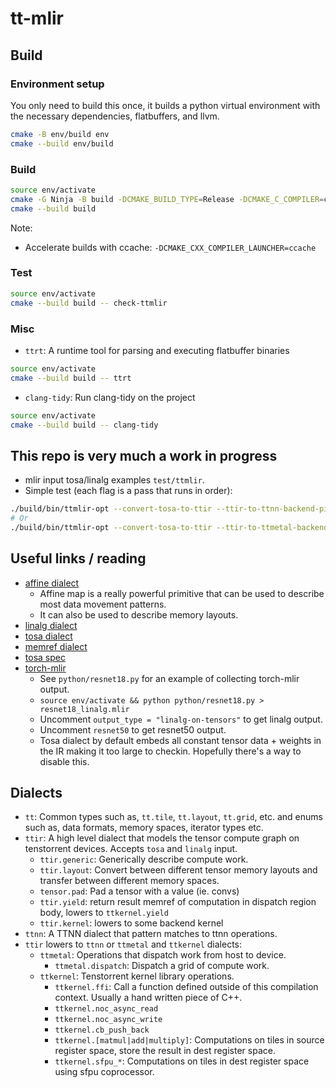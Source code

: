 # tt-mlir

## Build

### Environment setup

You only need to build this once, it builds a python virtual environment with the necessary dependencies, flatbuffers, and llvm.

```bash
cmake -B env/build env
cmake --build env/build
```

### Build

```bash
source env/activate
cmake -G Ninja -B build -DCMAKE_BUILD_TYPE=Release -DCMAKE_C_COMPILER=clang -DCMAKE_CXX_COMPILER=clang++
cmake --build build
```

Note:
- Accelerate builds with ccache: `-DCMAKE_CXX_COMPILER_LAUNCHER=ccache`

### Test

```bash
source env/activate
cmake --build build -- check-ttmlir
```

### Misc

- `ttrt`: A runtime tool for parsing and executing flatbuffer binaries
```bash
source env/activate
cmake --build build -- ttrt
```
- `clang-tidy`: Run clang-tidy on the project
```bash
source env/activate
cmake --build build -- clang-tidy
```

## This repo is very much a work in progress

- mlir input tosa/linalg examples `test/ttmlir`.
- Simple test (each flag is a pass that runs in order):
```bash
./build/bin/ttmlir-opt --convert-tosa-to-ttir --ttir-to-ttnn-backend-pipeline test/ttmlir/simple_eltwise_tosa.mlir
# Or
./build/bin/ttmlir-opt --convert-tosa-to-ttir --ttir-to-ttmetal-backend-pipeline test/ttmlir/simple_eltwise_tosa.mlir
```

## Useful links / reading

- [affine dialect](https://mlir.llvm.org/docs/Dialects/Affine/)
  - Affine map is a really powerful primitive that can be used to describe most data movement patterns.
  - It can also be used to describe memory layouts.
- [linalg dialect](https://mlir.llvm.org/docs/Dialects/Linalg/)
- [tosa dialect](https://mlir.llvm.org/docs/Dialects/TOSA/)
- [memref dialect](https://mlir.llvm.org/docs/Dialects/MemRef/)
- [tosa spec](https://www.mlplatform.org/tosa/tosa_spec.html)
- [torch-mlir](https://github.com/llvm/torch-mlir)
  - See `python/resnet18.py` for an example of collecting torch-mlir output.
  - `source env/activate && python python/resnet18.py > resnet18_linalg.mlir`
  - Uncomment `output_type = "linalg-on-tensors"` to get linalg output.
  - Uncomment `resnet50` to get resnet50 output.
  - Tosa dialect by default embeds all constant tensor data + weights in the IR making it too large to checkin. Hopefully there's a way to disable this.

## Dialects

- `tt`: Common types such as, `tt.tile`, `tt.layout`, `tt.grid`, etc. and enums such as, data formats, memory spaces, iterator types etc.
- `ttir`: A high level dialect that models the tensor compute graph on tenstorrent devices. Accepts `tosa` and `linalg` input.
  - `ttir.generic`: Generically describe compute work.
  - `ttir.layout`: Convert between different tensor memory layouts and transfer between different memory spaces.
  - `tensor.pad`: Pad a tensor with a value (ie. convs)
  - `ttir.yield`: return result memref of computation in dispatch region body, lowers to `ttkernel.yield`
  - `ttir.kernel`: lowers to some backend kernel
- `ttnn`: A TTNN dialect that pattern matches to ttnn operations.
- `ttir` lowers to `ttnn` or `ttmetal` and `ttkernel` dialects:
  - `ttmetal`: Operations that dispatch work from host to device.
    - `ttmetal.dispatch`: Dispatch a grid of compute work.
  - `ttkernel`: Tenstorrent kernel library operations.
    - `ttkernel.ffi`: Call a function defined outside of this compilation context.  Usually a hand written piece of C++.
    - `ttkernel.noc_async_read`
    - `ttkernel.noc_async_write`
    - `ttkernel.cb_push_back`
    - `ttkernel.[matmul|add|multiply]`: Computations on tiles in source register space, store the result in dest register space.
    - `ttkernel.sfpu_*`: Computations on tiles in dest register space using sfpu coprocessor.
